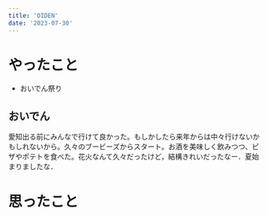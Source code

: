 ```yaml
---
title: 'OIDEN'
date: '2023-07-30'
---
```


# やったこと

- おいでん祭り

## おいでん


愛知出る前にみんなで行けて良かった。もしかしたら来年からは中々行けないかもしれないから。久々のブービーズからスタート。お酒を美味しく飲みつつ、ピザやポテトを食べた。花火なんて久々だったけど，結構きれいだったなー．夏始まりましたな．


# 思ったこと

